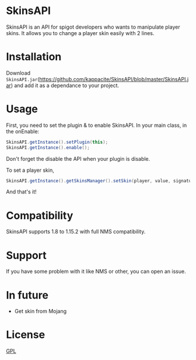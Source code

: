 # SkinsAPI
SkinsAPI is an API for spigot developers who wants to manipulate player skins.
It allows you to change a player skin easily with 2 lines.

# Installation
Download ``SkinsAPI.jar``(https://github.com/kappacite/SkinsAPI/blob/master/SkinsAPI.jar) and add it as a dependance to your project.

# Usage
First, you need to set the plugin & to enable SkinsAPI.
In your main class, in the onEnable:
```java
SkinsAPI.getInstance().setPlugin(this);
SkinsAPI.getInstance().enable();
```

Don't forget the disable the API when your plugin is disable.

To set a player skin,
```java
SkinsAPI.getInstance().getSkinsManager().setSkin(player, value, signature);
```
And that's it!

# Compatibility
SkinsAPI supports 1.8 to 1.15.2 with full NMS compatibility.

# Support
If you have some problem with it like NMS or other, you can open an issue.

# In future
 - Get skin from Mojang
 
# License
[GPL](https://www.gnu.org/licenses/licenses.fr.html)


